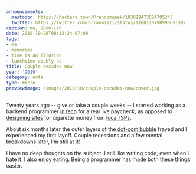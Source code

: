 ```yaml
---
announcements:
  mastodon: https://hackers.town/@randomgeek/103029473024705243
  twitter: https://twitter.com/brianwisti/status/1188120798990651392
caption: me, 2000-ish
date: 2019-10-26T08:13:24-07:00
tags:
- me
- memories
- time is an illusion
- lunchtime doubly so
title: Couple decades now
year: '2019'
category: note
type: micro
previewimage: /images/2019/10/couple-decades-now/cover.jpg
---
```


Twenty years ago -- give or take a couple weeks -- I started working as a backend programmer [in tech][] for a
real live paycheck, as opposed to [designing sites][] for cigarette money from [local ISPs][].

[in tech]: https://web.archive.org/web/20001018153353/http://www.cmiworldwide.com/
[designing sites]: https://web.archive.org/web/19980703072855/http://www.plazma.net/
[local ISPs]: http://l7.net/

About six months later the outer layers of the [dot-com bubble][] frayed and I
experienced my first layoff. Couple recessions and a few mental breakdowns later, I'm still at it!

[dot-com bubble]: https://ideas.ted.com/an-eye-opening-look-at-the-dot-com-bubble-of-2000-and-how-it-shapes-our-lives-today/

I have no deep thoughts on the subject. I still like writing code, even when I hate it. I also enjoy eating.
Being a programmer has made both these things easier.
